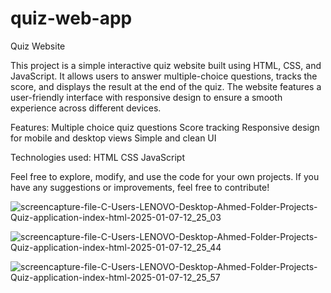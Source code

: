 # quiz-web-app
Quiz Website

This project is a simple interactive quiz website built using HTML, CSS, and JavaScript. It allows users to answer multiple-choice questions, tracks the score, and displays the result at the end of the quiz. The website features a user-friendly interface with responsive design to ensure a smooth experience across different devices.

Features:
Multiple choice quiz questions
Score tracking
Responsive design for mobile and desktop views
Simple and clean UI

Technologies used:
HTML
CSS
JavaScript

Feel free to explore, modify, and use the code for your own projects. If you have any suggestions or improvements, feel free to contribute!


![screencapture-file-C-Users-LENOVO-Desktop-Ahmed-Folder-Projects-Quiz-application-index-html-2025-01-07-12_25_03](https://github.com/user-attachments/assets/ed66f2a3-348b-47ce-8d60-db14b9e48d89)

![screencapture-file-C-Users-LENOVO-Desktop-Ahmed-Folder-Projects-Quiz-application-index-html-2025-01-07-12_25_44](https://github.com/user-attachments/assets/a2dc4c87-6f11-4934-a483-fe351f39e502)

![screencapture-file-C-Users-LENOVO-Desktop-Ahmed-Folder-Projects-Quiz-application-index-html-2025-01-07-12_25_57](https://github.com/user-attachments/assets/5703aacf-558f-4837-95f8-c003ca76a4d8)
